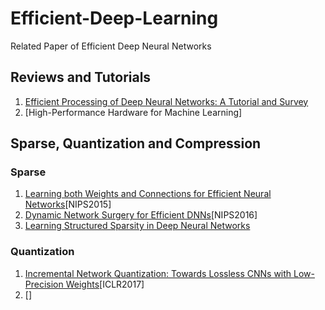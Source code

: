 # Efficient-Deep-Learning
Related Paper of Efficient Deep Neural Networks

## Reviews and Tutorials
1. [Efficient Processing of Deep Neural Networks: A Tutorial and Survey](https://arxiv.org/abs/1703.09039)
2. [High-Performance Hardware for Machine Learning]

## Sparse, Quantization and Compression

### Sparse
1. [Learning both Weights and Connections for Efficient Neural Networks](https://arxiv.org/abs/1506.02626)[NIPS2015]
2. [Dynamic Network Surgery for Efficient DNNs](https://arxiv.org/abs/1608.04493)[NIPS2016]
3. [Learning Structured Sparsity in Deep Neural Networks]()

### Quantization
1. [Incremental Network Quantization: Towards Lossless CNNs with Low-Precision Weights](https://arxiv.org/abs/1702.03044)[ICLR2017]
2. []
